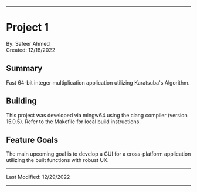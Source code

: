 
---

# Project 1

By: Safeer Ahmed <br />
Created: 12/18/2022

## Summary

<p> Fast 64-bit integer multiplication application utilizing Karatsuba's Algorithm. <p/>

## Building

<p> This project was developed via mingw64 using the clang compiler (version 15.0.5).
    Refer to the Makefile for local build instructions.  <p/>

## Feature Goals

<p> The main upcoming goal is to develop a GUI for a cross-platform application utilizing the built functions with robust UX. <p/>

---

Last Modified: 12/29/2022

---
